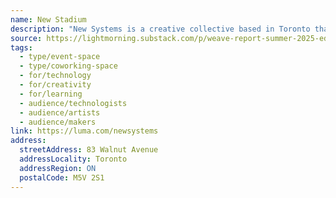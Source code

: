 ```yaml
---
name: New Stadium
description: "New Systems is a creative collective based in Toronto that brings together technologists, artists, and curious makers to explore what's possible when disciplines intersect. Their physical space downtown, New Stadium, is designed to improve how people learn and make new things. It focuses on two key processes: how quickly individuals or groups can gain knowledge, and how effectively they can turn that knowledge into real-world outcomes."
source: https://lightmorning.substack.com/p/weave-report-summer-2025-edition
tags:
  - type/event-space
  - type/coworking-space
  - for/technology
  - for/creativity
  - for/learning
  - audience/technologists
  - audience/artists
  - audience/makers
link: https://luma.com/newsystems
address:
  streetAddress: 83 Walnut Avenue
  addressLocality: Toronto
  addressRegion: ON
  postalCode: M5V 2S1
---
```

